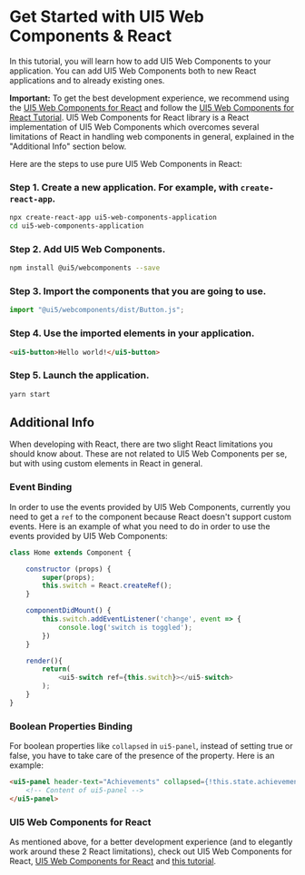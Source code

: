# Get Started with UI5 Web Components & React

In this tutorial, you will learn how to add UI5 Web Components to your application. You can add UI5 Web Components both to new React applications and to already existing ones.

**Important:** To get the best development experience, we recommend using the [UI5 Web Components for React](https://github.com/SAP/ui5-webcomponents-react) and follow the [UI5 Web Components for React Тutorial](https://developers.sap.com/mission.react-spa.html). UI5 Web Components for React library is a React implementation of UI5 Web Components which overcomes several limitations of React in handling web components in general, explained in the "Additional Info" section below.

Here are the steps to use pure UI5 Web Components in React:

### Step 1. Create a new application. For example, with `create-react-app`.

```bash
npx create-react-app ui5-web-components-application
cd ui5-web-components-application
```

### Step 2. Add UI5 Web Components.

```bash
npm install @ui5/webcomponents --save
```

### Step 3. Import the components that you are going to use.

```js
import "@ui5/webcomponents/dist/Button.js";
```

### Step 4. Use the imported elements in your application.

```html
<ui5-button>Hello world!</ui5-button>
```

### Step 5. Launch the application.

```bash
yarn start
```

## Additional Info

When developing with React, there are two slight React limitations you should know about. These are not related to UI5 Web Components per se, but with using custom elements in React in general.

### Event Binding

In order to use the events provided by UI5 Web Components, currently you need to get a `ref` to the component because React doesn't support custom events. Here is an example of what you need to do in order to use the events provided by UI5 Web Components:

```js
class Home extends Component {

    constructor (props) {
        super(props);
        this.switch = React.createRef();
    }

    componentDidMount() {
        this.switch.addEventListener('change', event => {
            console.log('switch is toggled');
        })
    }

    render(){
        return(
            <ui5-switch ref={this.switch}></ui5-switch>
        );
    }
}
```

### Boolean Properties Binding

For boolean properties like ```collapsed```  in ```ui5-panel```, instead of setting true or false, you have to take care of the presence of the property. Here is an example:

```html
<ui5-panel header-text="Achievements" collapsed={!this.state.achievements.length || undefined}>
    <!-- Content of ui5-panel -->
</ui5-panel>
```

### UI5 Web Components for React

As mentioned above, for a better development experience (and to elegantly work around these 2 React limitations), check out UI5 Web Components for React, [UI5 Web Components for React](https://github.com/SAP/ui5-webcomponents-react) and [this tutorial](https://developers.sap.com/mission.react-spa.html).
